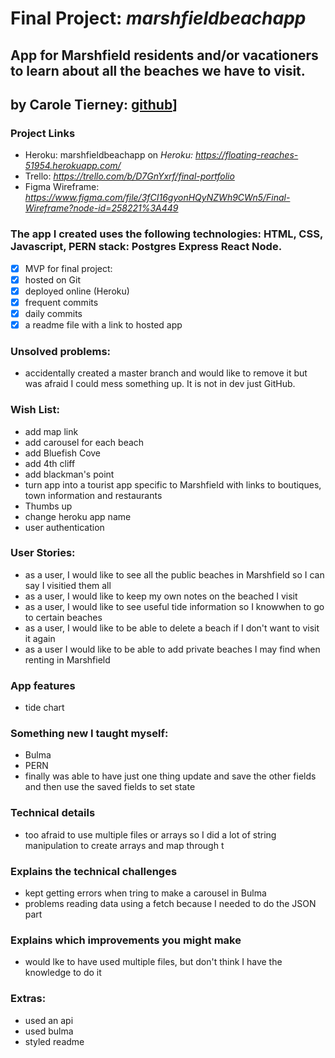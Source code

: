 # Final Project:  *marshfieldbeachapp*

## App for Marshfield residents and/or vacationers to learn about all the beaches we have to visit.

## by Carole Tierney: [github](https://github.com/caroleatierney)]

### Project Links
* Heroku: marshfieldbeachapp on *Heroku: https://floating-reaches-51954.herokuapp.com/*
* Trello: *https://trello.com/b/D7GnYxrf/final-portfolio*
* Figma Wireframe: *https://www.figma.com/file/3fCI16gyonHQyNZWh9CWn5/Final-Wireframe?node-id=258221%3A449*
      
### The app I created uses the following technologies: HTML, CSS, Javascript, PERN stack: Postgres Express React Node.
- [x] MVP for final project:
- [x] hosted on Git
- [x] deployed online (Heroku)
- [x] frequent commits
- [x] daily commits 
- [x] a readme file with a link to hosted app 

### Unsolved problems: 
* accidentally created a master branch and would like to remove it but was afraid I could mess something up.  It is not in dev just GitHub.

### Wish List:
* add map link
* add carousel for each beach
* add Bluefish Cove
* add 4th cliff
* add blackman's point
* turn app into a tourist app specific to Marshfield with links to boutiques, town information and restaurants
* Thumbs up
* change heroku app name
* user authentication

### User Stories:
* as a user, I would like to see all the public beaches in Marshfield so I can say I visitied them all
* as a user, I would like to keep my own notes on the beached I visit
* as a user, I would like to see useful tide information so I knowwhen to go to certain beaches
* as a user, I would like to be able to delete a beach if I don't want to visit it again
* as a user I would like to be able to add private beaches I may find when renting in Marshfield


### App features
* tide chart

### Something new I taught myself:
* Bulma
* PERN
* finally was able to have just one thing update and save the other fields and then use the saved fields to set state

### Technical details
* too afraid to use multiple files or arrays so I did a lot of string manipulation to create arrays and map through t
### Explains the technical challenges
* kept getting errors when tring to make a carousel in Bulma
* problems reading data using a fetch because I needed to do the JSON part

### Explains which improvements you might make
* would lke to have used multiple files, but don't think I have the knowledge to do it

### Extras:
* used an api
* used bulma
* styled readme

